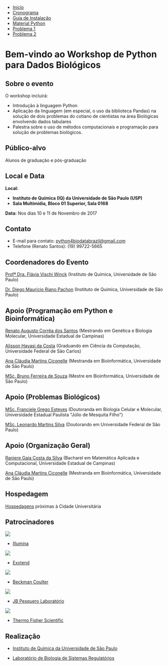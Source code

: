 
- [Inicio](index.md)
- [Cronograma](docs/cronograma.md)
- [Guia de Instalação](docs/guia_de_instalacao.md)
- [Material Python](docs/python.md)
- [Problema 1](docs/problema1.md)
- [Problema 2](docs/problema2.md)

# Bem-vindo ao Workshop de Python para Dados Biológicos

## Sobre o evento

O workshop incluirá:

* Introdução à linguagem Python
* Aplicação da linguagem (em especial, o uso da biblioteca Pandas) na solução de dois problemas do cotiano de cientistas na área Biológicas envolvendo dados tabulares
* Palestra sobre o uso de métodos computacionais e programação para solução de problemas biológicos.

## Público-alvo

Alunos de graduação e pós-graduação

## Local e Data

**Local:** 
* **Instituto de Química (IQ) da Universidade de São Paulo (USP)**
* **Sala Multimídia, Bloco 01 Superior, Sala 0168**

**Data:**
Nos dias 10 e 11 de Novembro de 2017

## Contato

* E-mail para contato: python4biodatabrazil@gmail.com
* Telefone (Renato Santos): (19) 99722-5665

## Coordenadores do Evento

[Profª Dra. Flávia Vischi Winck](http://lattes.cnpq.br/5955451630722590) (Instituto de Química, Universidade de São Paulo)

[Dr. Diego Mauricio Riano Pachon](http://lattes.cnpq.br/2580825196325707) (Instituto de Química, Universidade de São Paulo)

## Apoio (Programação em Python e Bioinformática)

[Renato Augusto Corrêa dos Santos](http://lattes.cnpq.br/3339727232509001) (Mestrando em Genética e Biologia Molecular, Universidade Estadual de Campinas)

[Alisson Hayasi da Costa](http://lattes.cnpq.br/9412301988979222) (Graduando em Ciência da Computação, Universidade Federal de São Carlos)

[Ana Cláudia Martins Ciconelle](http://lattes.cnpq.br/9843982739491765) (Mestranda em Bioinformática, Universidade de São Paulo)

[MSc. Bruno Ferreira de Souza](http://lattes.cnpq.br/3718166909958453) (Mestre em Bioinformática, Universidade de São Paulo)

## Apoio (Problemas Biológicos)

[MSc. Franciele Grego Esteves](http://lattes.cnpq.br/6641338008844856) (Doutoranda em Biologia Celular e Molecular, Universidade Estadual Paulista "Júlio de Mesquita Filho")

[MSc. Leonardo Martins Silva](http://lattes.cnpq.br/5256400435234834) (Doutorando em Universidade Federal de São Paulo)

## Apoio (Organização Geral)

[Raniere Gaia Costa da Silva](http://rgaiacs.com/pages/cv.html) (Bacharel em Matemática Aplicada e Computacional, Universidade Estadual de Campinas)

[Ana Cláudia Martins Ciconelle](http://lattes.cnpq.br/9843982739491765) (Mestranda em Bioinformática, Universidade de São Paulo)

## Hospedagem

[Hospedagens](https://www.ime.usp.br/posbioinfo/curso-verao/Hospedagens_Proximas_Cidade_Universita%CC%81ria.pdf) próximas à Cidade Universitária

## Patrocinadores

<img src="https://santosrac.github.io/Python4BioDataBrazilianWorkshop/imagens/1 Illumina.jpg"/> 

* [Illumina](https://www.illumina.com/)

<img src="https://santosrac.github.io/Python4BioDataBrazilianWorkshop/imagens/3 Exxtend.png"/> 

* [Exxtend](https://www.exxtend.com.br/)

<img src="https://santosrac.github.io/Python4BioDataBrazilianWorkshop/imagens/image001(1).png"/> 

* [Beckman Coulter](https://www.beckmancoulter.com/)

<img src="https://santosrac.github.io/Python4BioDataBrazilianWorkshop/imagens/2 Logo_LabJBPesq.jpg"/> 

* [JB Pesquero Laboratório](www.labjbpesquero.com.br/)

<img src="https://santosrac.github.io/Python4BioDataBrazilianWorkshop/imagens/4 thermo-fisher-scientific-logo.jpg"/> 

* [Thermo Fisher Scientific](https://www.thermofisher.com/br/pt/home.html)

## Realização

* [Instituto de Química da Universidade de São Paulo](http://www3.iq.usp.br/)

* [Laboratório de Biologia de Sistemas Regulatórios](https://www.facebook.com/regulatory.systems.biology/)

